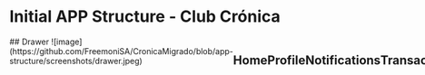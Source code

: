 # Initial APP Structure - Club Crónica

<div style="display:flex">
## Drawer 
![image](https://github.com/FreemoniSA/CronicaMigrado/blob/app-structure/screenshots/drawer.jpeg)

## Home 
![image](https://github.com/FreemoniSA/CronicaMigrado/blob/app-structure/screenshots/home.jpeg)

## Profile 
![image](https://github.com/FreemoniSA/CronicaMigrado/blob/app-structure/screenshots/profile.jpeg)

## Notifications 
![image](https://github.com/FreemoniSA/CronicaMigrado/blob/app-structure/screenshots/notifications.jpeg)

## Transactions 
![image](https://github.com/FreemoniSA/CronicaMigrado/blob/app-structure/screenshots/transactions.jpeg)

## Gifts 
![image](https://github.com/FreemoniSA/CronicaMigrado/blob/app-structure/screenshots/gifts.jpeg)

## Help 
![image](https://github.com/FreemoniSA/CronicaMigrado/blob/app-structure/screenshots/help.jpeg)
<div/>

